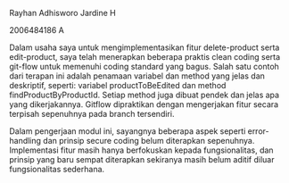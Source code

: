 Rayhan Adhisworo Jardine H

2006484186 A

Dalam usaha saya untuk mengimplementasikan fitur delete-product serta edit-product, saya telah menerapkan beberapa praktis clean coding serta git-flow untuk memenuhi coding standard yang bagus. Salah satu contoh dari terapan ini adalah penamaan variabel dan method yang jelas dan deskriptif, seperti: variabel productToBeEdited dan method findProductByProductId. Setiap method juga dibuat pendek dan jelas apa yang dikerjakannya.
Gitflow dipraktikan dengan mengerjakan fitur secara terpisah sepenuhnya pada branch tersendiri. 

Dalam pengerjaan modul ini, sayangnya beberapa aspek seperti error-handling dan prinsip secure coding belum diterapkan sepenuhnya. Implementasi fitur masih hanya berfokuskan kepada fungsionalitas, dan prinsip yang baru sempat diterapkan sekiranya masih belum aditif diluar fungsionalitas sederhana.
